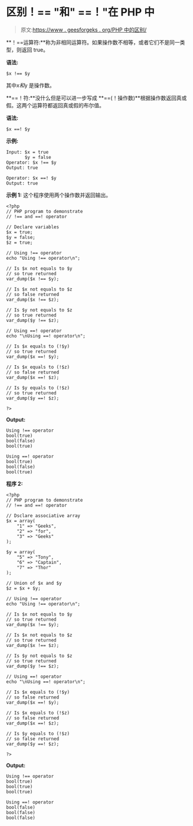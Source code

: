 # 区别！== "和" ==！"在 PHP 中

> 原文:[https://www . geesforgeks . org/PHP 中的区别/](https://www.geeksforgeeks.org/difference-between-and-in-php/)

**！==运算符:**称为非相同运算符。如果操作数不相等，或者它们不是同一类型，则返回 true。

**语法:**

```
$x !== $y
```

其中$x 和$y 是操作数。

**==！符:**没什么但是可以进一步写成 **==(！操作数)**根据操作数返回真或假。这两个运算符都返回真或假的布尔值。

**语法:**

```
$x ==! $y
```

**示例:**

```
Input: $x = true
       $y = false
Operator: $x !== $y 
Output: true

Operator: $x ==! $y
Output: true

```

**示例 1:** 这个程序使用两个操作数并返回输出。

```
<?php
// PHP program to demonstrate
// !== and ==! operator

// Declare variables
$x = true;
$y = false;
$z = true;

// Using !== operator
echo "Using !== operator\n";

// Is $x not equals to $y
// so true returned
var_dump($x !== $y);

// Is $x not equals to $z
// so false returned
var_dump($x !== $z);

// Is $y not equals to $z
// so true returned
var_dump($y !== $z);

// Using ==! operator
echo "\nUsing ==! operator\n";

// Is $x equals to (!$y)
// so true returned
var_dump($x ==! $y);

// Is $x equals to (!$z)
// so false returned
var_dump($x ==! $z);

// Is $y equals to (!$z)
// so true returned
var_dump($y ==! $z);

?>
```

**Output:**

```
Using !== operator
bool(true)
bool(false)
bool(true)

Using ==! operator
bool(true)
bool(false)
bool(true)

```

**程序 2:**

```
<?php
// PHP program to demonstrate
// !== and ==! operator

// Dsclare associative array
$x = array(
    "1" => "Geeks", 
    "2" => "for",
    "3" => "Geeks"
);

$y = array(
    "5" => "Tony",
    "6" => "Captain",
    "7" => "Thor"
);

// Union of $x and $y
$z = $x + $y; 

// Using !== operator
echo "Using !== operator\n";

// Is $x not equals to $y
// so true returned
var_dump($x !== $y);

// Is $x not equals to $z
// so true returned
var_dump($x !== $z);

// Is $y not equals to $z
// so true returned
var_dump($y !== $z);

// Using ==! operator
echo "\nUsing ==! operator\n";

// Is $x equals to (!$y)
// so false returned
var_dump($x ==! $y);

// Is $x equals to (!$z)
// so false returned
var_dump($x ==! $z);

// Is $y equals to (!$z)
// so false returned
var_dump($y ==! $z);

?>
```

**Output:**

```
Using !== operator
bool(true)
bool(true)
bool(true)

Using ==! operator
bool(false)
bool(false)
bool(false)

```
